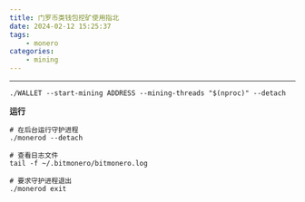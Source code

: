 ```yaml
---
title: 门罗币类钱包挖矿使用指北
date: 2024-02-12 15:25:37
tags: 
    - monero
categories: 
    - mining
---
```


____

```
./WALLET --start-mining ADDRESS --mining-threads "$(nproc)" --detach
```

__运行__

```
# 在后台运行守护进程
./monerod --detach

# 查看日志文件
tail -f ~/.bitmonero/bitmonero.log

# 要求守护进程退出
./monerod exit
```


